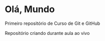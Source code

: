 # Olá, Mundo
 Primeiro repositório de Curso de Git e GitHub

 Repositório criando durante aula ao vivo


